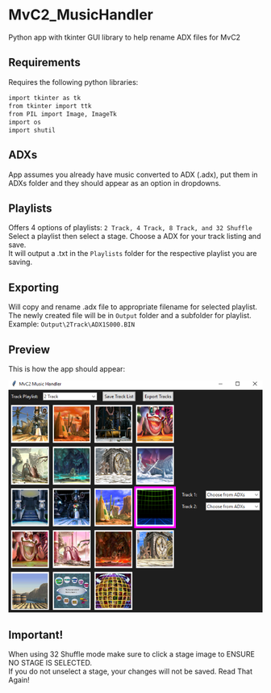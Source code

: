 # MvC2_MusicHandler

 Python app with tkinter GUI library to help rename ADX files for MvC2

## Requirements

 Requires the following python libraries:  

```Py
import tkinter as tk
from tkinter import ttk
from PIL import Image, ImageTk
import os
import shutil
```

## ADXs  

 App assumes you already have music converted to ADX (.adx), put them in ADXs folder and they should appear as an option in dropdowns.

## Playlists  

 Offers 4 options of playlists: `2 Track, 4 Track, 8 Track, and 32 Shuffle`  
 Select a playlist then select a stage. Choose a ADX for your track listing and save.  
 It will output a .txt in the `Playlists` folder for the respective playlist you are saving.  

## Exporting  

 Will copy and rename .adx file to appropriate filename for selected playlist.  
 The newly created file will be in `Output` folder and a subfolder for playlist.  
 Example: `Output\2Track\ADX1S000.BIN`

## Preview

 This is how the app should appear:  

 ![AppPreview](images/md_files/appPreview.png)
 
## Important!
 When using 32 Shuffle mode make sure to click a stage image to ENSURE NO STAGE IS SELECTED.  
 If you do not unselect a stage, your changes will not be saved.
 Read That Again!  
 
